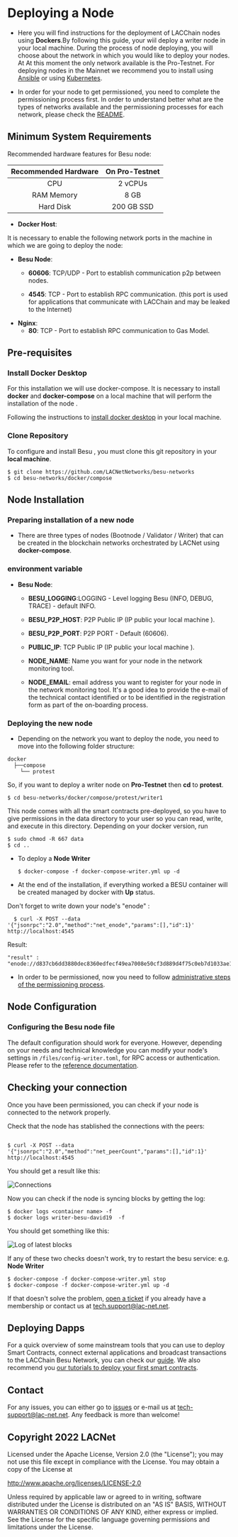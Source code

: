 # Deploying a Node


* Here you will find  instructions for the deployment of LACChain nodes using **Dockers**.By following this guide, your wiil deploy a writer node in your local machine. During the process of node deploying, you will choose about the network in which you would like to deploy your nodes. At  At this moment the only network available is the Pro-Testnet. For deploying nodes in the Mainnet we recommend you to install using [Ansible](https://github.com/LACNetNetworks/besu-networks/blob/master/DEPLOY_NODE_HELM.md) or using [Kubernetes](https://github.com/LACNetNetworks/besu-networks/blob/master/DEPLOY_NODE_HELM.md).


* In order for your node to get permissioned, you need to complete the permissioning process first. In order to understand better what are the types of networks available and the permissioning processes for each network, please check the [README](https://github.com/LACNetNetworks/besu-networks/blob/master/README.md).



## Minimum System Requirements

Recommended hardware features for Besu node:

| Recommended Hardware  | On Pro-Testnet |
|:---:|:---:|
| CPU  | 2 vCPUs | 
| RAM Memory  | 8 GB | 
| Hard Disk  | 200 GB SSD |


* **Docker Host**:

It is necessary to enable the following network ports in the machine in which we are going to deploy the node:

* **Besu Node**:
  * **60606**: TCP/UDP - Port to establish communication p2p between nodes.

  * **4545**: TCP - Port to establish RPC communication. (this port is used for applications that communicate with LACChain and may be leaked to the Internet)
* **Nginx**:
  * **80**: TCP - Port to establish RPC communication to Gas Model.

## Pre-requisites

### Install Docker Desktop ###

For this installation we will use docker-compose. It is necessary to install **docker** and **docker-compose** on a local machine that will perform the installation of the node .

Following the instructions to [install docker desktop](https://docs.docker.com/desktop/#download-and-install) in your local machine.



### Clone Repository ####

To configure and install Besu , you must clone this git repository in your **local machine**.

```shell
$ git clone https://github.com/LACNetNetworks/besu-networks
$ cd besu-networks/docker/compose
```



## Node Installation ##

### Preparing installation of a new node ###

* There are three types of nodes (Bootnode / Validator / Writer)  that can be created in the blockchain networks orchestrated by LACNet  using  **docker-compose**.

### environment variable ###
* **Besu Node**:

  * **BESU_LOGGING**:LOGGING  - Level logging Besu (INFO, DEBUG, TRACE) - default INFO.

  * **BESU_P2P_HOST**: P2P Public IP (IP public your local machine ).  

  * **BESU_P2P_PORT**: P2P PORT  - Default (60606).

  * **PUBLIC_IP**:  TCP Public IP (IP public your local machine ).

  * **NODE_NAME**: Name you want for your node in the network monitoring tool.

  * **NODE_EMAIL**: email address you want to register for your node in the network monitoring tool. It's a good idea to provide the e-mail of the technical contact identified or to be identified in the registration form as part of the on-boarding process.


### Deploying the new node ###

* Depending on the network you want to deploy the node, you need to move into the following folder structure:


```
docker
  ├──compose  
    └── protest

```
So, if you want to deploy a writer node on **Pro-Testnet** then **cd** to **protest**.


```shell
$ cd besu-networks/docker/compose/protest/writer1
```

This node comes with all the smart contracts pre-deployed, so you have to give permissions in the data directory to your user so you can read, write, and execute in this directory. Depending on your docker version, run

```shell
$ sudo chmod -R 667 data
$ cd ..
```

 * To deploy a **Node Writer**     
      
      ```
      $ docker-compose -f docker-compose-writer.yml up -d
      ```


* At the end of the installation, if everything worked a BESU container will be created managed by docker with **Up** status.


Don't forget to write down your node's "enode" :
```shell
  $ curl -X POST --data '{"jsonrpc":"2.0","method":"net_enode","params":[],"id":1}' http://localhost:4545

```
Result:
```
"result" : "enode://d837cb6dd3880dec8360edfecf49ea7008e50cf3d889d4f75c0eb7d1033ae1b2fb783ad2021458a369db5d68cf8f25f3fb0080e11db238f4964e273bbc77d1ee@104.197.188.33:60606"

```

* In order to be permissioned, now you need to follow [administrative steps of the permissioning process](https://github.com/LACNetNetworks/besu-networks/blob/master/README.md).


## Node Configuration

### Configuring the Besu node file ###

The default configuration should work for everyone. However, depending on your needs and technical knowledge you can modify your  node's settings in  `/files/config-writer.toml`, for RPC access or authentication. Please refer to the [reference documentation](https://besu.hyperledger.org/en/21.1.6/Reference/CLI/CLI-Syntax/).

	
## Checking your connection

Once you have been permissioned, you can check if your node is connected to the network properly.

Check that the node has stablished the connections with the peers:

```shell

$ curl -X POST --data '{"jsonrpc":"2.0","method":"net_peerCount","params":[],"id":1}' http://localhost:4545
```

You should get a result like this:

![Connections](/docs/images/log_connections.PNG)

Now you can check if the node is syncing blocks by getting the log:

```shell
$ docker logs <container name> -f 
$ docker logs writer-besu-david19  -f
```

You should get something like this:

![Log of latest blocks](/docs/images/log_blocks.PNG)

If any of these two checks doesn't work, try to restart the besu service: e.g. **Node Writer**

```shell
$ docker-compose -f docker-compose-writer.yml stop
$ docker-compose -f docker-compose-writer.yml up -d
```

If that doesn't solve the problem, [open a ticket](https://lacnet.lacchain.net/support/) if you already have a membership or contact us at tech.support@lac-net.net.
	
## Deploying Dapps

For a quick overview of some mainstream tools that you can use to deploy Smart Contracts, connect external applications and broadcast transactions to the LACChain Besu Network, you can check our [guide](https://github.com/LACNet-Networks/besu-pro-testnet/blob/master/docs/DEPLOY_APPLICATIONS.md). We also recommend you [our tutorials to deploy your first smart contracts](https://github.com/LACNet-Networks/gas-management/tree/master/docs/tutorial).

## Contact

For any issues, you can either go to [issues](https://github.com/LACNet-Networks/besu-pro-testnet/issues) or e-mail us at tech-support@lac-net.net. Any feedback is more than welcome!

## Copyright 2022 LACNet

Licensed under the Apache License, Version 2.0 (the "License");
you may not use this file except in compliance with the License.
You may obtain a copy of the License at

http://www.apache.org/licenses/LICENSE-2.0

Unless required by applicable law or agreed to in writing, software
distributed under the License is distributed on an "AS IS" BASIS,
WITHOUT WARRANTIES OR CONDITIONS OF ANY KIND, either express or implied.
See the License for the specific language governing permissions and
limitations under the License.
